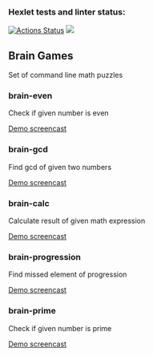 ### Hexlet tests and linter status:
[![Actions Status](https://github.com/jkulds/python-project-49/workflows/hexlet-check/badge.svg)](https://github.com/jkulds/python-project-49/actions)
<a href="https://codeclimate.com/github/jkulds/python-project-49/maintainability"><img src="https://api.codeclimate.com/v1/badges/d3dd697c8bf3a0ac2e78/maintainability" /></a>

## Brain Games
Set of command line math puzzles

### brain-even
Check if given number is even

[Demo screencast](https://asciinema.org/a/GXtTfdFCwYElScZCe842l6afl)

### brain-gcd
Find gcd of given two numbers

[Demo screencast](https://asciinema.org/a/QZf2McpQ8vWA6iwK1U7t7Y3jX)

### brain-calc
Calculate result of given math expression

[Demo screencast](https://asciinema.org/a/MfyQuSqWadUN3b6MMUmY5jc3s)

### brain-progression
Find missed element of progression

[Demo screencast](https://asciinema.org/a/MFN6I3Zn6XkaNZ5nMfITpv5nD)

### brain-prime
Check if given number is prime

[Demo screencast](https://asciinema.org/a/DMOTi5GcU2ZKdjcvi5R8Vjcdo)